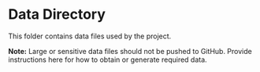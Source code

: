 # Data Directory

This folder contains data files used by the project.

**Note:** Large or sensitive data files should not be pushed to GitHub.
Provide instructions here for how to obtain or generate required data.

